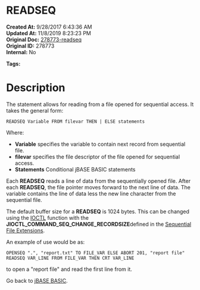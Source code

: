 # READSEQ

**Created At:** 9/28/2017 6:43:36 AM  
**Updated At:** 11/8/2019 8:23:23 PM  
**Original Doc:** [278773-readseq](https://docs.jbase.com/36868-jbase-basic/278773-readseq)  
**Original ID:** 278773  
**Internal:** No  

**Tags:**
<badge text='record handling' vertical='middle' />
<badge text='sequential file handling' vertical='middle' />

# Description

The statement allows for reading from a file opened for sequential access. It takes the general form:

```
READSEQ Variable FROM filevar THEN | ELSE statements
```

Where:

- **Variable** specifies the variable to contain next record from sequential file.
- **filevar** specifies the file descriptor of the file opened for sequential access.
- **Statements** Conditional jBASE BASIC statements


Each **READSEQ** reads a line of data from the sequentially opened file. After each **READSEQ**, the file pointer moves forward to the next line of data. The variable contains the line of data less the new line character from the sequential file.

The default buffer size for a **READSEQ** is 1024 bytes. This can be changed using the [IOCTL](./../ioctl) function with the **JIOCTL\_COMMAND\_SEQ\_CHANGE\_RECORDSIZE**defined in the [Sequential File Extensions](./../sequential-file-extensions).

An example of use would be as:

```
OPENSEQ ".", "report.txt" TO FILE_VAR ELSE ABORT 201, "report file"
READSEQ VAR_LINE FROM FILE_VAR THEN CRT VAR_LINE
```

to open a "report file" and read the first line from it.

Go back to [jBASE BASIC](./../jbase-basic-programmers-reference-guide).
